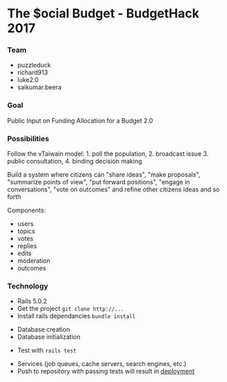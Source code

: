 
# The $ocial Budget - BudgetHack 2017

### Team

- puzzleduck
- richard913
- luke2.0
- saikumar.beera

### Goal

Public Input on Funding Allocation for a Budget 2.0

### Possibilities

Follow the vTaiwain model: 1. poll the population, 2. broadcast issue 3. public consultation, 4. binding decision making

Build a system where citizens can "share ideas", "make proposals", "summarize points of view", "put forward positions", "engage in conversations", "vote on outcomes" and refine other citizens ideas and so forth

Components:
- users
- topics
- votes
- replies
- edits
- moderation
- outcomes

### Technology

- Rails 5.0.2
- Get the project ```git clone http://...```
- Install rails dependancies ```bundle install```
* Database creation
* Database initialization
- Test with ````rails test````
* Services (job queues, cache servers, search engines, etc.)
* Push to repository with passing tests will result in [deployment](http://...)
